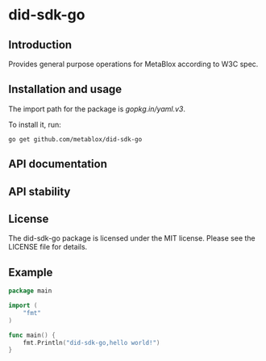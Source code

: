 # did-sdk-go

Introduction
------------
Provides general purpose operations for MetaBlox according to W3C spec.


Installation and usage
----------------------

The import path for the package is *gopkg.in/yaml.v3*.

To install it, run:

    go get github.com/metablox/did-sdk-go

API documentation
-----------------



API stability
-------------




License
-------

The did-sdk-go package is licensed under the MIT license.
Please see the LICENSE file for details.


Example
-------

```Go
package main

import (
	"fmt"
)

func main() {
	fmt.Println("did-sdk-go,hello world!")
}

```


